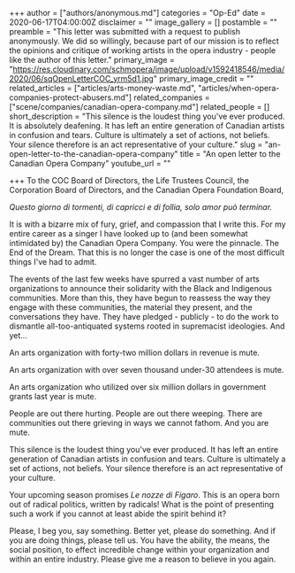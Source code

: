 +++
author = ["authors/anonymous.md"]
categories = "Op-Ed"
date = 2020-06-17T04:00:00Z
disclaimer = ""
image_gallery = []
postamble = ""
preamble = "This letter was submitted with a request to publish anonymously. We did so willingly, because part of our mission is to reflect the opinions and critique of working artists in the opera industry - people like the author of this letter."
primary_image = "https://res.cloudinary.com/schmopera/image/upload/v1592418546/media/2020/06/sqOpenLetterCOC_yrm5d1.jpg"
primary_image_credit = ""
related_articles = ["articles/arts-money-waste.md", "articles/when-opera-companies-protect-abusers.md"]
related_companies = ["scene/companies/canadian-opera-company.md"]
related_people = []
short_description = "This silence is the loudest thing you've ever produced. It is absolutely deafening. It has left an entire generation of Canadian artists in confusion and tears. Culture is ultimately a set of actions, not beliefs. Your silence therefore is an act representative of your culture."
slug = "an-open-letter-to-the-canadian-opera-company"
title = "An open letter to the Canadian Opera Company"
youtube_url = ""

+++
To the COC Board of Directors, the Life Trustees Council, the Corporation Board of Directors, and the Canadian Opera Foundation Board,

_Questo giorno di tormenti, di capricci e di follia, solo amor può terminar._

It is with a bizarre mix of fury, grief, and compassion that I write this. For my entire career as a singer I have looked up to (and been somewhat intimidated by) the Canadian Opera Company. You were the pinnacle. The End of the Dream. That this is no longer the case is one of the most difficult things I've had to admit.

The events of the last few weeks have spurred a vast number of arts organizations to announce their solidarity with the Black and Indigenous communities. More than this, they have begun to reassess the way they engage with these communities, the material they present, and the conversations they have. They have pledged - publicly - to do the work to dismantle all-too-antiquated systems rooted in supremacist ideologies. And yet...

An arts organization with forty-two million dollars in revenue is mute.

An arts organization with over seven thousand under-30 attendees is mute.

An arts organization who utilized over six million dollars in government grants last year is mute.

People are out there hurting. People are out there weeping. There are communities out there grieving in ways we cannot fathom. And you are mute.

This silence is the loudest thing you've ever produced. It has left an entire generation of Canadian artists in confusion and tears. Culture is ultimately a set of actions, not beliefs. Your silence therefore is an act representative of your culture.

Your upcoming season promises _Le nozze di Figaro_. This is an opera born out of radical politics, written by radicals! What is the point of presenting such a work if you cannot at least abide the spirit behind it?

Please, I beg you, say something. Better yet, please do something. And if you are doing things, please tell us. You have the ability, the means, the social position, to effect incredible change within your organization and within an entire industry. Please give me a reason to believe in you again.